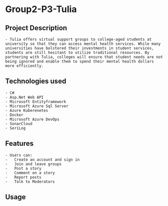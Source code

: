 # Group2-P3-Tulia
## Project Description
	- Tulia offers virtual support groups to college-aged students at university so that they can access mental health services. While many universities have bolstered their investments in student services, students are still hesitant to utilize traditional resources. By partnering with Tulia, colleges will ensure that student needs are not being ignored and enable them to spend their mental health dollars more efficiently.
## Technologies used
	- C#
	- Asp.Net Web API
	- Microsoft Entityframework
	- Microsoft Azure Sql Server
	- Azure Kuberenetes
    - Docker
	- Microsoft Azure DevOps
	- SonarCloud
	- SeriLog
## Features
	- Users can:
    -   Create an account and sign in
	-   Join and leave groups
	-   Post a story
    -   Comment on a story
    -   Report posts
	-   Talk to Moderators

## Usage
	